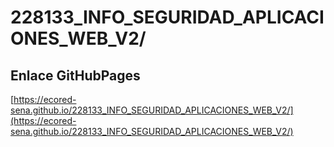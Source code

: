 # **228133_INFO_SEGURIDAD_APLICACIONES_WEB_V2/**

## **Enlace GitHubPages**

[https://ecored-sena.github.io/228133_INFO_SEGURIDAD_APLICACIONES_WEB_V2/](https://ecored-sena.github.io/228133_INFO_SEGURIDAD_APLICACIONES_WEB_V2/)

#
